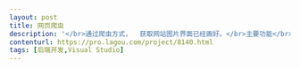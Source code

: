 ```yaml
---                
layout: post       
title: 网页爬虫           
description: '</br>通过爬虫方式，  获取网站图片界面已经画好。</br>主要功能</br>1，输入查询条件，条件会直接请求网站，网站展示列表结果，将列表图片保存数据库，</br>2.用户可通过获取数据库信息  下载图片，并且按一定文件格式保存</br>3.获取网络图片时，通过数据库判断是否最新图片</br></br>要求使用c#  vs完成</br>'     
contenturl: https://pro.lagou.com/project/8140.html      
tags: [后端开发,Visual Studio]            
---                 
```

